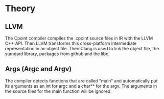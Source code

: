 # Theory

## LLVM

The Cpoint compiler compiles the .cpoint source files in IR with the LLVM C++ API. Then LLVM transforms this cross-platform intermediate representation in an object file. Then Clang is used to link the object file, the standard library, packages from github and the libc.

## Args (Argc and Argv)

The compiler detects functions that are called "main" and automatically put its arguments as an int for argc and a char** for the argv. The arguments in the source files for the main function will be ignored.

# 